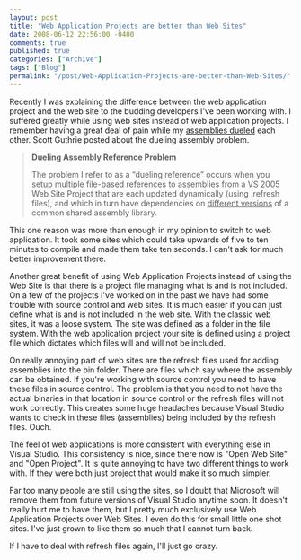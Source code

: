 ```yaml
---
layout: post
title: "Web Application Projects are better than Web Sites"
date: 2008-06-12 22:56:00 -0400
comments: true
published: true
categories: ["Archive"]
tags: ["Blog"]
permalink: "/post/Web-Application-Projects-are-better-than-Web-Sites/"
---
```

<!-- more -->



<p>Recently I was explaining the difference between the web application project and the web site to the budding developers I've been working with. I suffered greatly while using web sites instead of web application projects. I remember having a great deal of pain while my <a href="http://weblogs.asp.net/scottgu/archive/2006/07/30/Common-Gotcha_3A00_-Slow-VS-2005-Web-Site-Build-Performance-Because-of-_1C20_Dueling-Assembly-References_1D20_.aspx" target="_blank">assemblies dueled</a> each other. Scott Guthrie posted about the dueling assembly problem.</p>
<blockquote>
<p><strong>Dueling Assembly Reference Problem</strong></p>
<p>The problem I refer to as a &ldquo;dueling reference&rdquo; occurs when you setup multiple file-based references to assemblies from a VS 2005 Web Site Project that are each updated dynamically (using .refresh files), and which in turn have dependencies on <span style="text-decoration: underline;">different versions</span> of a common shared assembly library.</p>
</blockquote>
<p>This one reason was more than enough in my opinion to switch to web application. It took some sites which could take upwards of five to ten minutes to compile and made them take ten seconds. I can't ask for much better improvement there.</p>
<p>Another great benefit of using Web Application Projects instead of using the Web Site is that there is a project file managing what is and is not included. On a few of the projects I've worked on in the past we have had some trouble with source control and web sites. It is much easier if you can just define what is and is not included in the web site. With the classic web sites, it was a loose system. The site was defined as a folder in the file system. With the web application project your site is defined using a project file which dictates which files will and will not be included.</p>
<p>On really annoying part of web sites are the refresh files used for adding assemblies into the bin folder. There are files which say where the assembly can be obtained. If you're working with source control you need to have these files in source control. The problem is that you need to not have the actual binaries in that location in source control or the refresh files will not work correctly. This creates some huge headaches because Visual Studio wants to check in these files (assemblies) being included by the refresh files. Ouch.</p>
<p>The feel of web applications is more consistent with everything else in Visual Studio. This consistency is nice, since there now is "Open Web Site" and "Open Project". It is quite annoying to have two different things to work with. If they were both just project that would make it so much simpler.</p>
<p>Far too many people are still using the sites, so I doubt that Microsoft will remove them from future versions of Visual Studio anytime soon. It doesn't really hurt me to have them, but I pretty much exclusively use Web Application Projects over Web Sites. I even do this for small little one shot sites. I've just grown to like them so much that I cannot turn back.</p>
<p>If I have to deal with refresh files again, I'll just go crazy.</p>
